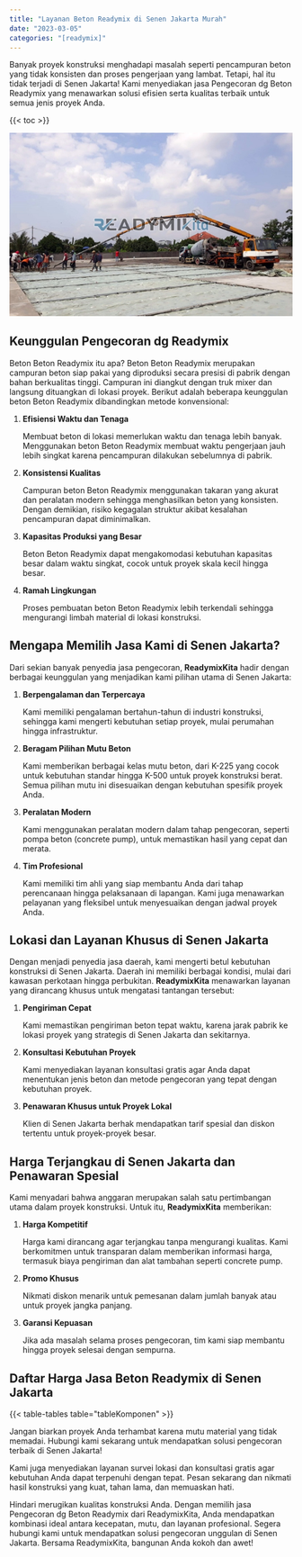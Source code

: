 ```yaml
---
title: "Layanan Beton Readymix di Senen Jakarta Murah"
date: "2023-03-05"
categories: "[readymix]"
---
```


Banyak proyek konstruksi menghadapi masalah seperti pencampuran beton yang tidak konsisten dan proses pengerjaan yang lambat. Tetapi, hal itu tidak terjadi di Senen Jakarta! Kami menyediakan jasa Pengecoran dg Beton Readymix yang menawarkan solusi efisien serta kualitas terbaik untuk semua jenis proyek Anda.

{{< toc >}}

![Layanan Beton Readymix di Senen Jakarta Murah](/images/readymix/cor-readymix-01.jpg)

## Keunggulan Pengecoran dg Readymix

Beton Beton Readymix itu apa? Beton Beton Readymix merupakan campuran beton siap pakai yang diproduksi secara presisi di pabrik dengan bahan berkualitas tinggi. Campuran ini diangkut dengan truk mixer dan langsung dituangkan di lokasi proyek. Berikut adalah beberapa keunggulan beton Beton Readymix dibandingkan metode konvensional:

1. **Efisiensi Waktu dan Tenaga**

   Membuat beton di lokasi memerlukan waktu dan tenaga lebih banyak. Menggunakan beton Beton Readymix membuat waktu pengerjaan jauh lebih singkat karena pencampuran dilakukan sebelumnya di pabrik.

2. **Konsistensi Kualitas**

   Campuran beton Beton Readymix menggunakan takaran yang akurat dan peralatan modern sehingga menghasilkan beton yang konsisten. Dengan demikian, risiko kegagalan struktur akibat kesalahan pencampuran dapat diminimalkan.

3. **Kapasitas Produksi yang Besar**

   Beton Beton Readymix dapat mengakomodasi kebutuhan kapasitas besar dalam waktu singkat, cocok untuk proyek skala kecil hingga besar.

4. **Ramah Lingkungan**

   Proses pembuatan beton Beton Readymix lebih terkendali sehingga mengurangi limbah material di lokasi konstruksi.

## Mengapa Memilih Jasa Kami di Senen Jakarta?

Dari sekian banyak penyedia jasa pengecoran, **ReadymixKita** hadir dengan berbagai keunggulan yang menjadikan kami pilihan utama di Senen Jakarta:

1. **Berpengalaman dan Terpercaya**

   Kami memiliki pengalaman bertahun-tahun di industri konstruksi, sehingga kami mengerti kebutuhan setiap proyek, mulai perumahan hingga infrastruktur.

2. **Beragam Pilihan Mutu Beton**

   Kami memberikan berbagai kelas mutu beton, dari K-225 yang cocok untuk kebutuhan standar hingga K-500 untuk proyek konstruksi berat. Semua pilihan mutu ini disesuaikan dengan kebutuhan spesifik proyek Anda.

3. **Peralatan Modern**

   Kami menggunakan peralatan modern dalam tahap pengecoran, seperti pompa beton (concrete pump), untuk memastikan hasil yang cepat dan merata.

4. **Tim Profesional**

   Kami memiliki tim ahli yang siap membantu Anda dari tahap perencanaan hingga pelaksanaan di lapangan. Kami juga menawarkan pelayanan yang fleksibel untuk menyesuaikan dengan jadwal proyek Anda.

## Lokasi dan Layanan Khusus di Senen Jakarta

Dengan menjadi penyedia jasa daerah, kami mengerti betul kebutuhan konstruksi di Senen Jakarta. Daerah ini memiliki berbagai kondisi, mulai dari kawasan perkotaan hingga perbukitan. **ReadymixKita** menawarkan layanan yang dirancang khusus untuk mengatasi tantangan tersebut:

1. **Pengiriman Cepat**

   Kami memastikan pengiriman beton tepat waktu, karena jarak pabrik ke lokasi proyek yang strategis di Senen Jakarta dan sekitarnya.

2. **Konsultasi Kebutuhan Proyek**

   Kami menyediakan layanan konsultasi gratis agar Anda dapat menentukan jenis beton dan metode pengecoran yang tepat dengan kebutuhan proyek.

3. **Penawaran Khusus untuk Proyek Lokal**

   Klien di Senen Jakarta berhak mendapatkan tarif spesial dan diskon tertentu untuk proyek-proyek besar.

## Harga Terjangkau di Senen Jakarta dan Penawaran Spesial

Kami menyadari bahwa anggaran merupakan salah satu pertimbangan utama dalam proyek konstruksi. Untuk itu, **ReadymixKita** memberikan:

1. **Harga Kompetitif**

   Harga kami dirancang agar terjangkau tanpa mengurangi kualitas. Kami berkomitmen untuk transparan dalam memberikan informasi harga, termasuk biaya pengiriman dan alat tambahan seperti concrete pump.

2. **Promo Khusus**

   Nikmati diskon menarik untuk pemesanan dalam jumlah banyak atau untuk proyek jangka panjang.

3. **Garansi Kepuasan**

   Jika ada masalah selama proses pengecoran, tim kami siap membantu hingga proyek selesai dengan sempurna.

## Daftar Harga Jasa Beton Readymix di Senen Jakarta

{{< table-tables table="tableKomponen" >}}

Jangan biarkan proyek Anda terhambat karena mutu material yang tidak memadai. Hubungi kami sekarang untuk mendapatkan solusi pengecoran terbaik di Senen Jakarta!

Kami juga menyediakan layanan survei lokasi dan konsultasi gratis agar kebutuhan Anda dapat terpenuhi dengan tepat. Pesan sekarang dan nikmati hasil konstruksi yang kuat, tahan lama, dan memuaskan hati.

Hindari merugikan kualitas konstruksi Anda. Dengan memilih jasa Pengecoran dg Beton Readymix dari ReadymixKita, Anda mendapatkan kombinasi ideal antara kecepatan, mutu, dan layanan profesional. Segera hubungi kami untuk mendapatkan solusi pengecoran unggulan di Senen Jakarta. Bersama ReadymixKita, bangunan Anda kokoh dan awet!